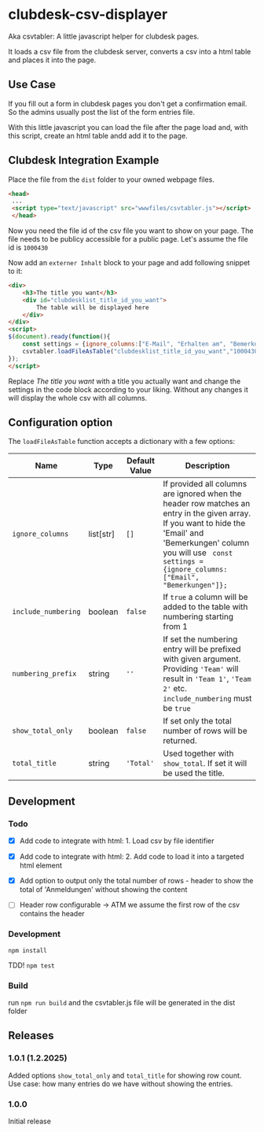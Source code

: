 # clubdesk-csv-displayer

Aka csvtabler: A little javascript helper for clubdesk pages. 

It loads a csv file from the clubdesk server, converts a csv into a html table and places it into the page.

## Use Case

If you fill out a form in clubdesk pages you don't get a confirmation email. So the admins usually post the list of the form entries file.

With this little javascript you can load the file after the page load and, with this script, create an html table andd add it to the page.


## Clubdesk Integration Example

Place the file from the `dist` folder to your owned webpage files.
```html
<head>
 ...   
 <script type="text/javascript" src="wwwfiles/csvtabler.js"></script>
 </head>
```

Now you need the file id of the csv file you want to show on your page. 
The file needs to be publicy accessible for a public page. Let's assume the file id is `1000430`

Now add an `externer Inhalt` block to your page and add following snippet to it:


```html
<div>
	<h3>The title you want</h3>
	<div id="clubdesklist_title_id_you_want">
        The table will be displayed here
	</div>
</div>
<script>
$(document).ready(function(){
    const settings = {ignore_columns:["E-Mail", "Erhalten am", "Bemerkungen"]};
    csvtabler.loadFileAsTable("clubdesklist_title_id_you_want","1000430", settings);
});
</script>

```

Replace _The title you want_ with a title you actually want and change the settings in the code block according to your liking. Without any changes it will display the whole csv with all columns.

## Configuration option

The `loadFileAsTable` function accepts a dictionary with a few options:

| Name                | Type      | Default Value | Description |
| -----------------   | ----------| ------------- | ----------- |
| `ignore_columns`    | list[str] | `[]`          | If provided all columns are ignored when the header row matches an entry in the given array.<br>  If you want to hide the 'Email' and 'Bemerkungen' column you will use ` const settings = {ignore_columns:["Email", "Bemerkungen"]};`
| `include_numbering` | boolean   | `false`       | If `true` a column will be added to the table with numbering starting from 1
| `numbering_prefix`  | string    | `''`          | If set the numbering entry will be prefixed with given argument. Providing `'Team'` will result in `'Team 1'`, `'Team 2'` etc. `include_numbering` must be `true`
| `show_total_only`  | boolean    | `false`          | If set only the total number of rows will be returned.
| `total_title`  | string    | `'Total'`          | Used together with `show_total`. If set it will be used the title. 


## Development

### Todo

* [x] Add code to integrate with html: 1. Load csv by file identifier
* [x] Add code to integrate with html: 2. Add code to load it into a targeted html element
* [x] Add option to output only the total number of rows - header to show the total of 'Anmeldungen' without showing the content
* [ ] Header row configurable -> ATM we assume the first row of the csv contains the header


### Development

`npm install`

TDD! `npm test`

### Build

run `npm run build` and the csvtabler.js file will be generated in the dist folder


## Releases

### 1.0.1 (1.2.2025)

Added options `show_total_only` and `total_title` for showing row count. Use case: how many entries do we have without showing the entries.

### 1.0.0

Initial release
